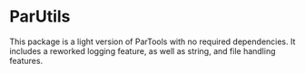 # ParUtils
 
This package is a light version of ParTools with no required dependencies. It includes a reworked logging feature, as well as string, and file handling features.
